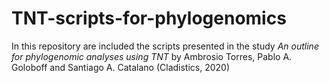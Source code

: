 # TNT-scripts-for-phylogenomics
In this repository are included the scripts presented in the study *An outline for phylogenomic analyses using TNT* by Ambrosio Torres, Pablo A. Goloboff and Santiago A. Catalano (Cladistics, 2020)
